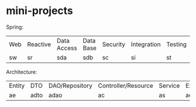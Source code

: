# mini-projects



Spring:
<table>
    <tr>
       <td>Web</td>
       <td>Reactive</td>
       <td>Data Access</td>
       <td>Data Base</td>
       <td>Security</td>
       <td>Integration</td>
       <td>Testing</td>
       <td>Overview</td>
     </tr>
     <tr>
        <td>sw</td>
        <td>sr</td>
        <td>sda</td>
        <td>sdb</td>
        <td>sc</td>
        <td>si</td>
        <td>st</td>
       <td>so</td>
      </tr>
</table>

Architecture:
<table>
    <tr>
       <td>Entity</td>
       <td>DTO</td>
       <td>DAO/Repository</td>
       <td>Controller/Resource</td>
       <td>Service</td>
       <td>Exception</td>
       <td>Validation</td>
     </tr>
     <tr>
        <td>ae</td>
        <td>adto</td>
        <td>adao</td>
        <td>ac</td>
        <td>as<//td>
        <td>ae</td>
        <td>av</td>
      </tr>
</table>


